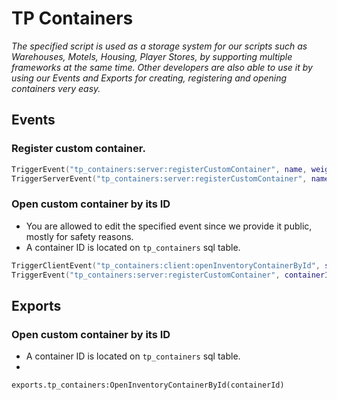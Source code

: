 # TP Containers

*The specified script is used as a storage system for our scripts such as Warehouses, Motels, Housing, Player Stores, by supporting multiple frameworks at the same time.  Other developers are also able to use it by using our Events and Exports for creating, registering and opening containers very easy.*

## Events

### Register custom container.

```lua
TriggerEvent("tp_containers:server:registerCustomContainer", name, weight, create) -- Server side to server side.
TriggerServerEvent("tp_containers:server:registerCustomContainer", name, weight, create) -- Client side to server side.
```

### Open custom container by its ID

- You are allowed to edit the specified event since we provide it public, mostly for safety reasons.
- A container ID is located on `tp_containers` sql table.
```lua
TriggerClientEvent("tp_containers:client:openInventoryContainerById", source, containerId) -- Server side to client side.
TriggerEvent("tp_containers:server:registerCustomContainer", containerId) -- Client side to client side.
```

## Exports

### Open custom container by its ID
- A container ID is located on `tp_containers` sql table.
- 
```exports.tp_containers:OpenInventoryContainerById(containerId)```
